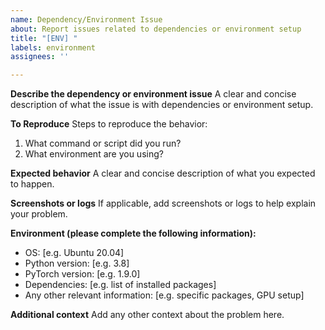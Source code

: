 ```yaml
---
name: Dependency/Environment Issue
about: Report issues related to dependencies or environment setup
title: "[ENV] "
labels: environment
assignees: ''

---
```


**Describe the dependency or environment issue**
A clear and concise description of what the issue is with dependencies or environment setup.

**To Reproduce**
Steps to reproduce the behavior:
1. What command or script did you run?
2. What environment are you using?

**Expected behavior**
A clear and concise description of what you expected to happen.

**Screenshots or logs**
If applicable, add screenshots or logs to help explain your problem.

**Environment (please complete the following information):**
 - OS: [e.g. Ubuntu 20.04]
 - Python version: [e.g. 3.8]
 - PyTorch version: [e.g. 1.9.0]
 - Dependencies: [e.g. list of installed packages]
 - Any other relevant information: [e.g. specific packages, GPU setup]

**Additional context**
Add any other context about the problem here.
